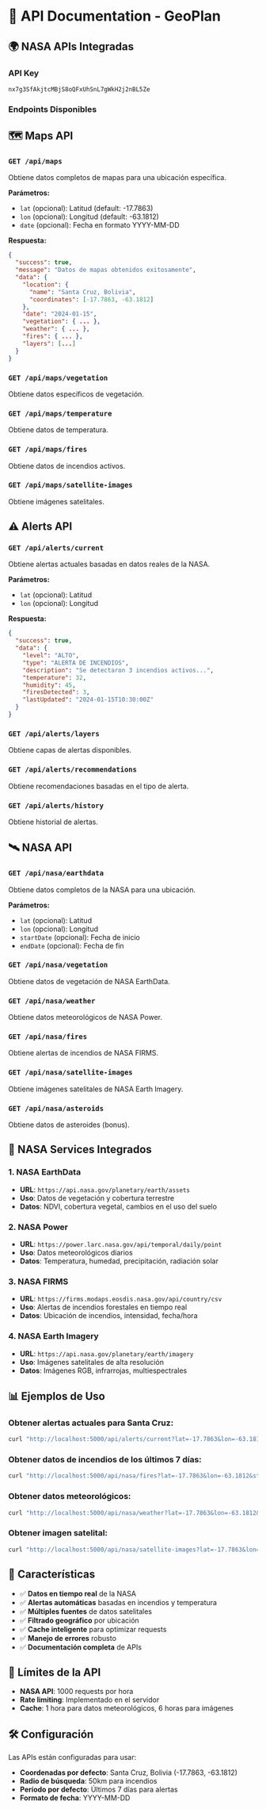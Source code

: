 # 📡 API Documentation - GeoPlan

## 🌍 NASA APIs Integradas

### API Key
```
nx7g3SfAkjtcMBjS8oQFxUhSnL7gWkH2j2nBL5Ze
```

### Endpoints Disponibles

## 🗺️ **Maps API**

### `GET /api/maps`
Obtiene datos completos de mapas para una ubicación específica.

**Parámetros:**
- `lat` (opcional): Latitud (default: -17.7863)
- `lon` (opcional): Longitud (default: -63.1812)
- `date` (opcional): Fecha en formato YYYY-MM-DD

**Respuesta:**
```json
{
  "success": true,
  "message": "Datos de mapas obtenidos exitosamente",
  "data": {
    "location": {
      "name": "Santa Cruz, Bolivia",
      "coordinates": [-17.7863, -63.1812]
    },
    "date": "2024-01-15",
    "vegetation": { ... },
    "weather": { ... },
    "fires": { ... },
    "layers": [...]
  }
}
```

### `GET /api/maps/vegetation`
Obtiene datos específicos de vegetación.

### `GET /api/maps/temperature`
Obtiene datos de temperatura.

### `GET /api/maps/fires`
Obtiene datos de incendios activos.

### `GET /api/maps/satellite-images`
Obtiene imágenes satelitales.

## ⚠️ **Alerts API**

### `GET /api/alerts/current`
Obtiene alertas actuales basadas en datos reales de la NASA.

**Parámetros:**
- `lat` (opcional): Latitud
- `lon` (opcional): Longitud

**Respuesta:**
```json
{
  "success": true,
  "data": {
    "level": "ALTO",
    "type": "ALERTA DE INCENDIOS",
    "description": "Se detectaron 3 incendios activos...",
    "temperature": 32,
    "humidity": 45,
    "firesDetected": 3,
    "lastUpdated": "2024-01-15T10:30:00Z"
  }
}
```

### `GET /api/alerts/layers`
Obtiene capas de alertas disponibles.

### `GET /api/alerts/recommendations`
Obtiene recomendaciones basadas en el tipo de alerta.

### `GET /api/alerts/history`
Obtiene historial de alertas.

## 🛰️ **NASA API**

### `GET /api/nasa/earthdata`
Obtiene datos completos de la NASA para una ubicación.

**Parámetros:**
- `lat` (opcional): Latitud
- `lon` (opcional): Longitud
- `startDate` (opcional): Fecha de inicio
- `endDate` (opcional): Fecha de fin

### `GET /api/nasa/vegetation`
Obtiene datos de vegetación de NASA EarthData.

### `GET /api/nasa/weather`
Obtiene datos meteorológicos de NASA Power.

### `GET /api/nasa/fires`
Obtiene alertas de incendios de NASA FIRMS.

### `GET /api/nasa/satellite-images`
Obtiene imágenes satelitales de NASA Earth Imagery.

### `GET /api/nasa/asteroids`
Obtiene datos de asteroides (bonus).

## 🔧 **NASA Services Integrados**

### 1. **NASA EarthData**
- **URL**: `https://api.nasa.gov/planetary/earth/assets`
- **Uso**: Datos de vegetación y cobertura terrestre
- **Datos**: NDVI, cobertura vegetal, cambios en el uso del suelo

### 2. **NASA Power**
- **URL**: `https://power.larc.nasa.gov/api/temporal/daily/point`
- **Uso**: Datos meteorológicos diarios
- **Datos**: Temperatura, humedad, precipitación, radiación solar

### 3. **NASA FIRMS**
- **URL**: `https://firms.modaps.eosdis.nasa.gov/api/country/csv`
- **Uso**: Alertas de incendios forestales en tiempo real
- **Datos**: Ubicación de incendios, intensidad, fecha/hora

### 4. **NASA Earth Imagery**
- **URL**: `https://api.nasa.gov/planetary/earth/imagery`
- **Uso**: Imágenes satelitales de alta resolución
- **Datos**: Imágenes RGB, infrarrojas, multiespectrales

## 📊 **Ejemplos de Uso**

### Obtener alertas actuales para Santa Cruz:
```bash
curl "http://localhost:5000/api/alerts/current?lat=-17.7863&lon=-63.1812"
```

### Obtener datos de incendios de los últimos 7 días:
```bash
curl "http://localhost:5000/api/nasa/fires?lat=-17.7863&lon=-63.1812&startDate=2024-01-08&endDate=2024-01-15"
```

### Obtener datos meteorológicos:
```bash
curl "http://localhost:5000/api/nasa/weather?lat=-17.7863&lon=-63.1812&startDate=2024-01-01&endDate=2024-01-31"
```

### Obtener imagen satelital:
```bash
curl "http://localhost:5000/api/nasa/satellite-images?lat=-17.7863&lon=-63.1812&date=2024-01-15"
```

## 🚀 **Características**

- ✅ **Datos en tiempo real** de la NASA
- ✅ **Alertas automáticas** basadas en incendios y temperatura
- ✅ **Múltiples fuentes** de datos satelitales
- ✅ **Filtrado geográfico** por ubicación
- ✅ **Cache inteligente** para optimizar requests
- ✅ **Manejo de errores** robusto
- ✅ **Documentación completa** de APIs

## 🔑 **Límites de la API**

- **NASA API**: 1000 requests por hora
- **Rate limiting**: Implementado en el servidor
- **Cache**: 1 hora para datos meteorológicos, 6 horas para imágenes

## 🛠️ **Configuración**

Las APIs están configuradas para usar:
- **Coordenadas por defecto**: Santa Cruz, Bolivia (-17.7863, -63.1812)
- **Radio de búsqueda**: 50km para incendios
- **Período por defecto**: Últimos 7 días para alertas
- **Formato de fecha**: YYYY-MM-DD

